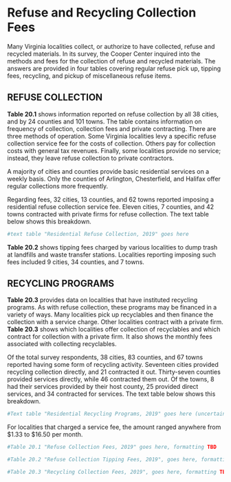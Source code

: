 # Refuse and Recycling Collection Fees

Many Virginia localities collect, or authorize to have collected,  refuse  and  recycled  materials.  In  its  survey,  the  Cooper Center inquired into the methods and fees for the collection  of  refuse  and  recycled  materials.  The  answers  are provided in four tables covering regular refuse pick up, tipping fees, recycling, and pickup of miscellaneous refuse items.

## REFUSE COLLECTION

**Table 20.1** shows information reported on refuse collection by all 38 cities, and by 24 counties and 101 towns. The table contains information on frequency of collection, collection fees  and  private  contracting.  There  are  three  methods  of  operation.  Some  Virginia  localities  levy  a  specific  refuse collection service fee for the costs of collection. Others pay for collection costs with general tax revenues. Finally, some localities provide no service; instead, they leave refuse collection to private contractors. 

A  majority  of  cities  and  counties  provide  basic  residential  services  on  a  weekly  basis.  Only  the  counties  of  Arlington, Chesterfield, and Halifax offer regular collections more frequently.

Regarding  fees,  32  cities,  13  counties,  and  62  towns  reported  imposing  a  residential  refuse  collection  service  fee. Eleven cities, 7 counties, and 42 towns contracted with private firms  for  refuse  collection.  The  text  table  below  shows this breakdown.


```r
#text table "Residential Refuse Collection, 2019" goes here
```

**Table 20.2** shows tipping fees charged by various localities  to  dump  trash  at  landfills  and  waste  transfer  stations.  Localities  reporting  imposing  such  fees  included  9  cities,  34 counties, and 7 towns.

## RECYCLING PROGRAMS

**Table 20.3** provides data on localities that have instituted recycling  programs.  As  with  refuse  collection,  these  programs may be financed in a variety of ways. Many localities pick  up  recyclables  and  then  finance  the  collection  with  a  service  charge.  Other  localities  contract  with  a  private  firm. **Table 20.3** shows which localities offer collection of recyclables and which contract for collection with a private firm. It also shows the monthly fees associated with collecting recyclables.

Of  the  total  survey  respondents,  38  cities,  83  counties, and 67 towns reported having some form of recycling activity.  Seventeen  cities  provided  recycling  collection  directly,  and  21  contracted  it  out.  Thirty-seven  counties  provided services directly, while 46 contracted them out. Of the towns, 8 had their services provided by their host county, 25 provided direct services, and 34 contracted for services. The text table below shows this breakdown.


```r
#Text table "Residential Recycling Programs, 2019" goes here (uncertain if these text tables are queryable from the database, or if they were created out of calculations from te the data, or something else entirely)
```

For  localities  that  charged  a  service  fee,  the  amount  ranged anywhere from \$1.33 to $16.50 per month.


```r
#Table 20.1 "Refuse Collection Fees, 2019" goes here, formatting TBD

#Table 20.2 "Refuse Collection Tipping Fees, 2019", goes here, formatting TBD

#Table 20.3 "Recycling Collection Fees, 2019", goes here, formatting TBD
```
